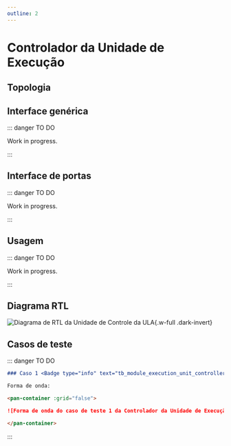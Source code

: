 ```yaml
---
outline: 2
---
```


# Controlador da Unidade de Execução

## Topologia

<pan-container>

<!--@include: @<!--@include: @/.includes/module_execution_unit_controller-topology.md-->

</pan-container>

## Interface genérica

::: danger TO DO

Work in progress.

:::

## Interface de portas

::: danger TO DO

Work in progress.

:::

## Usagem

::: danger TO DO

Work in progress.

:::

## Diagrama RTL

<pan-container>

![Diagrama de RTL da Unidade de Controle da ULA](/images/reference/components/module_execution_unit_controller_netlist.svg){.w-full .dark-invert}

</pan-container>

## Casos de teste

::: danger TO DO

```md
### Caso 1 <Badge type="info" text="tb_module_execution_unit_controller_case_1" />

Forma de onda:

<pan-container :grid="false">

![Forma de onda do caso de teste 1 da Controlador da Unidade de Execução](/images/reference/components/tb_module_execution_unit_controller_case_1.svg){.w-full .dark-invert}

</pan-container>

```

:::
